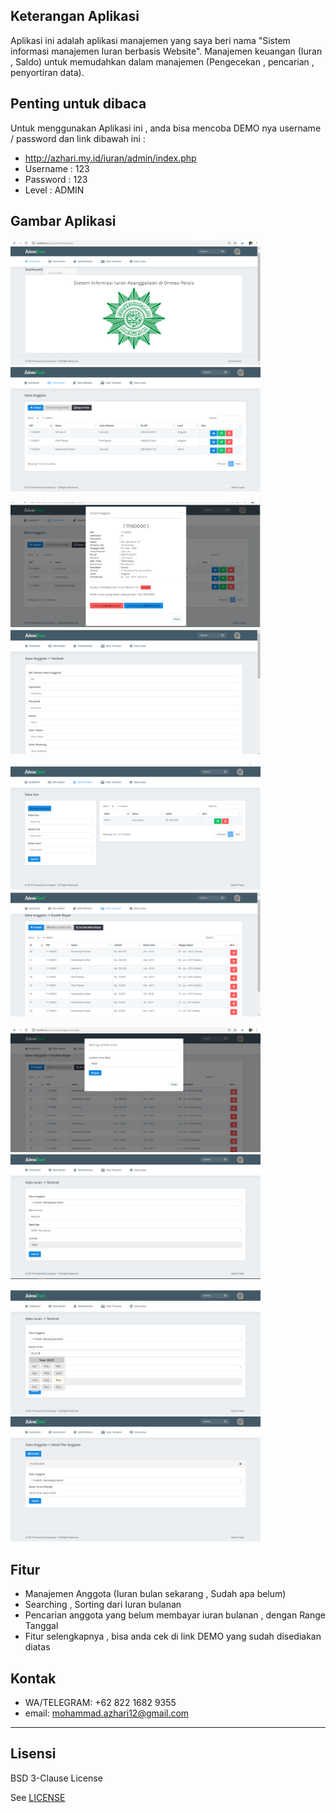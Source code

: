 ## Keterangan Aplikasi
Aplikasi ini adalah aplikasi manajemen yang saya beri nama "Sistem informasi manajemen Iuran berbasis Website".
Manajemen keuangan (Iuran , Saldo) untuk memudahkan dalam manajemen (Pengecekan , pencarian , penyortiran data).
<br>

## Penting untuk dibaca
Untuk menggunakan Aplikasi ini , anda bisa mencoba DEMO nya username / password dan link dibawah ini : 
* http://azhari.my.id/iuran/admin/index.php
* Username : 123
* Password : 123
* Level : ADMIN

## Gambar Aplikasi
<p float="left">
  <img src="https://github.com/illusi03/Iuran_Ormas/blob/master/Screenshot/1.PNG" width="400" height="200" alt=""/>
  <img src="https://github.com/illusi03/Iuran_Ormas/blob/master/Screenshot/2.PNG" width="400" height="200" alt=""/>
</p>
<p float="left">
  <img src="https://github.com/illusi03/Iuran_Ormas/blob/master/Screenshot/3.PNG" width="400" height="200" alt=""/>
  <img src="https://github.com/illusi03/Iuran_Ormas/blob/master/Screenshot/4.PNG" width="400" height="200" alt=""/>
</p>
<p float="left">
  <img src="https://github.com/illusi03/Iuran_Ormas/blob/master/Screenshot/5.PNG" width="400" height="200" alt=""/>
  <img src="https://github.com/illusi03/Iuran_Ormas/blob/master/Screenshot/6.PNG" width="400" height="200" alt=""/>
</p>
<p float="left">
  <img src="https://github.com/illusi03/Iuran_Ormas/blob/master/Screenshot/7.PNG" width="400" height="200" alt=""/>
  <img src="https://github.com/illusi03/Iuran_Ormas/blob/master/Screenshot/8.PNG" width="400" height="200" alt=""/>
</p>
                                                                                                                 
<p float="left">
  <img src="https://github.com/illusi03/Iuran_Ormas/blob/master/Screenshot/8a.PNG" width="400" height="200" alt=""/>
  <img src="https://github.com/illusi03/Iuran_Ormas/blob/master/Screenshot/9.PNG" width="400" height="200" alt=""/>
</p>


## Fitur 
* Manajemen Anggota (Iuran bulan sekarang , Sudah apa belum)
* Searching , Sorting dari Iuran bulanan
* Pencarian anggota yang belum membayar iuran bulanan , dengan Range Tanggal
* Fitur selengkapnya , bisa anda cek di link DEMO yang sudah disediakan diatas

## Kontak
* WA/TELEGRAM: +62 822 1682 9355
* email: mohammad.azhari12@gmail.com

----

## Lisensi

BSD 3-Clause License

See [LICENSE](LICENSE)

